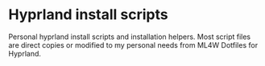 # Hyprland install scripts
Personal hyprland install scripts and installation helpers.
Most script files are direct copies or modified to my personal needs from ML4W Dotfiles for Hyprland.

